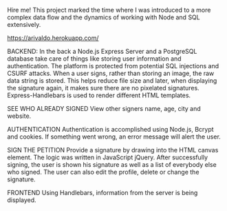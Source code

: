 Hire me! This project marked the time where I was introduced to a more complex data flow and the dynamics of working with Node and SQL extensively.

https://arivaldo.herokuapp.com/

BACKEND:
In the back a Node.js Express Server and a PostgreSQL database take care of things like storing user information and authentication. The platform is protected from potential SQL injections and CSURF attacks. When a user signs, rather than storing an image, the raw data string is stored. This helps reduce file size and later, when displaying the signature again, it makes sure there are no pixelated signatures. Express-Handlebars is used to render different HTML templates.

SEE WHO ALREADY SIGNED
View other signers name, age, city and website.

AUTHENTICATION
Authentication is accomplished using Node.js, Bcrypt and cookies.
If something went wrong, an error message will alert the user.

SIGN THE PETITION
Provide a signature by drawing into the HTML canvas element. The logic was written in JavaScript jQuery.
After successfully signing, the user is shown his signature as well as a list of everybody else who signed.
The user can also edit the profile, delete or change the signature.

FRONTEND
Using Handlebars, information from the server is being displayed.
